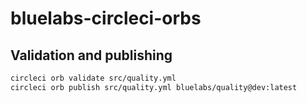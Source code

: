 # bluelabs-circleci-orbs

## Validation and publishing

```sh
circleci orb validate src/quality.yml
circleci orb publish src/quality.yml bluelabs/quality@dev:latest
```
